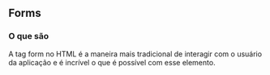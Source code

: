 ## Forms

### O que são

A tag form no HTML é a maneira mais tradicional de interagir com o usuário da aplicação e é incrível o que é possível com esse elemento.
